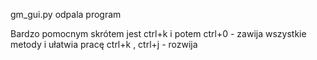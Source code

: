 gm_gui.py odpala program

Bardzo pomocnym skrótem jest 
ctrl+k i potem ctrl+0 - zawija wszystkie metody i ułatwia pracę
ctrl+k , ctrl+j - rozwija
